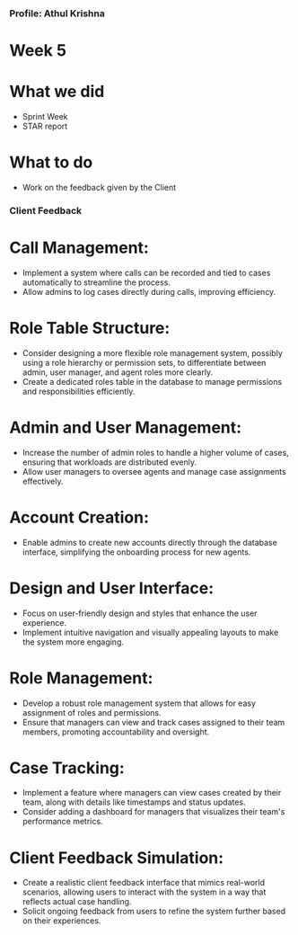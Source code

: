 ### Profile: Athul Krishna

# Week 5

# What we did
- Sprint Week
- STAR report

# What to do
- Work on the feedback given by the Client

### Client Feedback

# Call Management:
- Implement a system where calls can be recorded and tied to cases automatically to streamline the process.
- Allow admins to log cases directly during calls, improving efficiency.
# Role Table Structure:
- Consider designing a more flexible role management system, possibly using a role hierarchy or permission sets, to differentiate between admin, user manager, and agent roles more clearly.
- Create a dedicated roles table in the database to manage permissions and responsibilities efficiently.
# Admin and User Management:
- Increase the number of admin roles to handle a higher volume of cases, ensuring that workloads are distributed evenly.
- Allow user managers to oversee agents and manage case assignments effectively.
# Account Creation:
- Enable admins to create new accounts directly through the database interface, simplifying the onboarding process for new agents.
# Design and User Interface:
- Focus on user-friendly design and styles that enhance the user experience.
- Implement intuitive navigation and visually appealing layouts to make the system more engaging.
# Role Management:
- Develop a robust role management system that allows for easy assignment of roles and permissions.
- Ensure that managers can view and track cases assigned to their team members, promoting accountability and oversight.
# Case Tracking:
- Implement a feature where managers can view cases created by their team, along with details like timestamps and status updates.
- Consider adding a dashboard for managers that visualizes their team's performance metrics.
# Client Feedback Simulation:
- Create a realistic client feedback interface that mimics real-world scenarios, allowing users to interact with the system in a way that reflects actual case handling.
- Solicit ongoing feedback from users to refine the system further based on their experiences.
